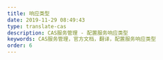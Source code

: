 ```yaml
---
title: 响应类型
date: 2019-11-29 08:49:43
type: translate-cas
description: CAS服务管理 - 配置服务响应类型
keywords: CAS服务管理，官方文档，翻译，配置服务响应类型
order: 6
---
```


